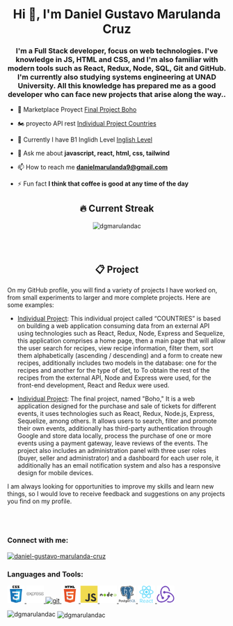 <h1 align="center">Hi 👋, I'm Daniel Gustavo Marulanda Cruz</h1>
<h3 align="center">I'm a Full Stack developer, focus on web technologies. I've knowledge in JS, HTML and CSS, and I'm also familiar with modern tools such as React, Redux, Node, SQL, Git and GitHub. I'm currently also studying systems engineering at UNAD University. All this knowledge has prepared me as a good developer who can face new projects that arise along the way..</h3>


- 🔭 Marketplace Proyect [Final Project Boho](https://pf-ptb-grupo-06.vercel.app/)

- 🏍 proyecto API rest [Individual Project Countries](https://pi-countries-main-nu.vercel.app/)

- 🌱 Currently I have B1 Inglidh Level [Inglish Level](https://www.efset.org/cert/KHAuug)
  
- 💬 Ask me about **javascript, react, html, css, tailwind**

- 📫 How to reach me **danielmarulanda9@gmail.com**

- ⚡ Fun fact **I think that coffee is good at any time of the day**

<h2 align="center">🔥 Current Streak</h2>
<p align="center"><img align="center" src="https://github-readme-streak-stats.herokuapp.com/?user=dgmarulandac&" alt="dgmarulandac" /></p>
<br>
<br>


<h2 align="center">📋 Project</h2>

On my GitHub profile, you will find a variety of projects I have worked on, from small experiments to larger and more complete projects. Here are some examples:

- [Individual Project](https://pi-countries-main-nu.vercel.app/): This individual project called “COUNTRIES” is based on building a web application consuming data from an external API using technologies such as React, Redux, Node, Express and Sequelize, this application comprises a home page, then a main page that will allow the user search for recipes, view recipe information, filter them, sort them alphabetically (ascending / descending) and a form to create new recipes, additionally includes two models in the database: one for the recipes and another for the type of diet, to To obtain the rest of the recipes from the external API, Node and Express were used, for the front-end development, React and Redux were used.


-   [Individual Project](https://pf-ptb-grupo-06.vercel.app/about): The final project, named "Boho," It is a web application designed for the purchase and sale of tickets for different events, it uses technologies such as React, Redux, Node.js, Express, Sequelize, among others. It allows users to search, filter and promote their own events, additionally has third-party authentication through Google and store data locally, process the purchase of one or more events using a payment gateway, leave reviews of the events. The project also includes an administration panel with three user roles (buyer, seller and administrator) and a dashboard for each user role, it additionally has an email notification system and also has a responsive design for mobile devices.


I am always looking for opportunities to improve my skills and learn new things, so I would love to receive feedback and suggestions on any projects you find on my profile.

<br>
<br>

<h3 align="left">Connect with me:</h3>
<p align="left">
<a href="www.linkedin.com/in/danielgustavomarulandacruz" target="blank"><img align="center" src="https://raw.githubusercontent.com/rahuldkjain/github-profile-readme-generator/master/src/images/icons/Social/linked-in-alt.svg" alt="daniel-gustavo-marulanda-cruz" height="30" width="40" /></a>
</p>

<h3 align="left">Languages and Tools:</h3>
<p align="left"> <a href="https://www.w3schools.com/css/" target="_blank" rel="noreferrer"> <img src="https://raw.githubusercontent.com/devicons/devicon/master/icons/css3/css3-original-wordmark.svg" alt="css3" width="40" height="40"/> </a> <a href="https://expressjs.com" target="_blank" rel="noreferrer"> <img src="https://raw.githubusercontent.com/devicons/devicon/master/icons/express/express-original-wordmark.svg" alt="express" width="40" height="40"/> </a> <a href="https://git-scm.com/" target="_blank" rel="noreferrer"> <img src="https://www.vectorlogo.zone/logos/git-scm/git-scm-icon.svg" alt="git" width="40" height="40"/> </a> <a href="https://www.w3.org/html/" target="_blank" rel="noreferrer"> <img src="https://raw.githubusercontent.com/devicons/devicon/master/icons/html5/html5-original-wordmark.svg" alt="html5" width="40" height="40"/> </a> <a href="https://developer.mozilla.org/en-US/docs/Web/JavaScript" target="_blank" rel="noreferrer"> <img src="https://raw.githubusercontent.com/devicons/devicon/master/icons/javascript/javascript-original.svg" alt="javascript" width="40" height="40"/> </a> <a href="https://nodejs.org" target="_blank" rel="noreferrer"> <img src="https://raw.githubusercontent.com/devicons/devicon/master/icons/nodejs/nodejs-original-wordmark.svg" alt="nodejs" width="40" height="40"/> </a> <a href="https://www.postgresql.org" target="_blank" rel="noreferrer"> <img src="https://raw.githubusercontent.com/devicons/devicon/master/icons/postgresql/postgresql-original-wordmark.svg" alt="postgresql" width="40" height="40"/> </a> <a href="https://reactjs.org/" target="_blank" rel="noreferrer"> <img src="https://raw.githubusercontent.com/devicons/devicon/master/icons/react/react-original-wordmark.svg" alt="react" width="40" height="40"/> </a> <a href="https://redux.js.org" target="_blank" rel="noreferrer"> <img src="https://raw.githubusercontent.com/devicons/devicon/master/icons/redux/redux-original.svg" alt="redux" width="40" height="40"/> </a> </p>

<p><img align="left" src="https://github-readme-stats.vercel.app/api/top-langs?username=dgmarulandac&show_icons=true&locale=en&layout=compact" alt="dgmarulandac" /></p>

<p>&nbsp;<img align="center" src="https://github-readme-stats.vercel.app/api?username=dgmarulandac&show_icons=true&locale=en" alt="dgmarulandac" /></p>
